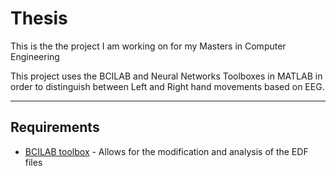 # Thesis

This is the the project I am working on for my Masters in Computer Engineering

This project uses the BCILAB and Neural Networks Toolboxes in MATLAB in order to distinguish between Left and Right hand movements based on EEG.

-----

## Requirements
* [BCILAB toolbox](https://github.com/sccn/BCILAB) - Allows for the modification and analysis of the EDF files

